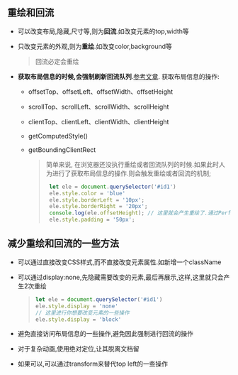 ## 重绘和回流

- 可以改变布局,隐藏,尺寸等,则为**回流**.如改变元素的top,width等

- 只改变元素的外观,则为**重绘**.如改变color,background等

  > 回流必定会重绘

* **获取布局信息的时候,会强制刷新回流队列**.[参考文章](https://gist.github.com/paulirish/5d52fb081b3570c81e3a). 获取布局信息的操作:
  - offsetTop、offsetLeft、offsetWidth、offsetHeight
  
  - scrollTop、scrollLeft、scrollWidth、scrollHeight
  
  - clientTop、clientLeft、clientWidth、clientHeight
  
  - getComputedStyle()
  
  - getBoundingClientRect
  
    > 简单来说, 在浏览器还没执行重绘或者回流队列的时候.如果此时人为进行了获取布局信息的操作.则会触发重绘或者回流的机制;
    >
    > 
    >
    > ```javascript
    >  let ele = document.querySelector('#id1')
    >  ele.style.color = 'blue'
    >  ele.style.borderLeft = '10px';
    >  ele.style.borderRight = '20px';
    >  console.log(ele.offsetHeight); // 这里就会产生重绘了.通过Performance可以看到进行了2次重绘
    >  ele.style.padding = '50px';
    > ```

## 减少重绘和回流的一些方法

* 可以通过直接改变CSS样式,而不直接改变元素属性.如新增一个className

* 可以通过display:none,先隐藏需要改变的元素,最后再展示,这样,这里就只会产生2次重绘

  > ```javascript
  > let ele = document.querySelector('#id1')
  > ele.style.display = 'none'
  > // 这里进行你想要改变元素的一些操作
  > ele.style.display = 'block'
  > ```

* 避免直接访问布局信息的一些操作,避免因此强制进行回流的操作
* 对于复杂动画,使用绝对定位,让其脱离文档留
* 如果可以,可以通过transform来替代top left的一些操作